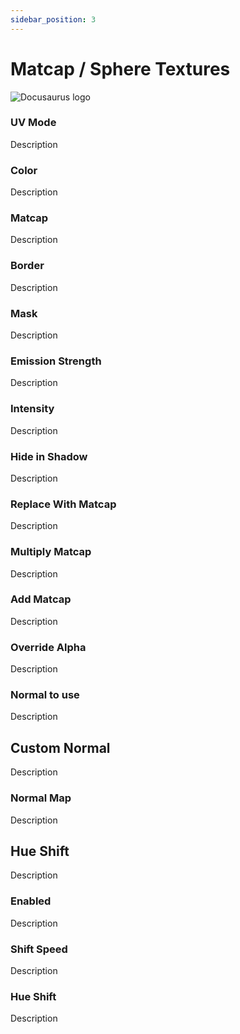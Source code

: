 ```yaml
---
sidebar_position: 3
---
```


# Matcap / Sphere Textures

![Docusaurus logo](/img/CirclelogoBig.png)

### UV Mode

Description

### Color

Description

### Matcap

Description

### Border

Description

### Mask

Description

### Emission Strength

Description

### Intensity

Description

### Hide in Shadow

Description

### Replace With Matcap

Description

### Multiply Matcap

Description

### Add Matcap

Description

### Override Alpha

Description

### Normal to use

Description

## Custom Normal

Description

### Normal Map

Description

## Hue Shift

Description

### Enabled

Description

### Shift Speed

Description

### Hue Shift

Description